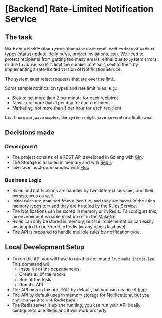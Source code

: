 
# [Backend] Rate-Limited Notification Service
## The task
We have a Notification system that sends out email notifications of various types (status update, daily news, project invitations, etc). We need to protect recipients from getting too many emails, either due to system errors or due to abuse, so let’s limit the number of emails sent to them by implementing a rate-limited version of NotificationService.

The system must reject requests that are over the limit.

Some sample notification types and rate limit rules, e.g.:
- Status: not more than 2 per minute for each recipient
- News: not more than 1 per day for each recipient
- Marketing: not more than 3 per hour for each recipient

Etc. these are just samples, the system might have several rate limit rules!

## Decisions made
### Development
- The project consists of a REST API developed in Golang with [Gin](https://github.com/gin-gonic/gin).
- The Storage is handled in memory and with [Redis](https://redis.io/)
- Interface mocks are handled with [Moq](https://github.com/matryer/moq)
### Business Logic
- Rules and notifications are handled by two different services, and their persistences as well.
- Initial rules are obtained from a json file, and they are saved in the  rules memory repository and they are handled by the Rules Service.
- The Notifications can be stored in memory or in Redis. To configure this, an environment variable must be set in the [Makefile](https://github.com/bgiulianetti/rate-limiter/blob/main/makefile#L7)
- Rules can only be stored in memory, but the implementation can easily be adapted to be stored in Redis (or any other database)
- The API is prepared to handle multiple rules by notification type.

## Local Development Setup
- To run the API you will have to run this command first: ```make initialize```.<br />
This command will:
  - Install all of the dependencies
  - Create all of the mocks
  - Run all the tests
  - Run the API
- The API runs in the port ```5000``` by default, but you can change it [here](https://github.com/bgiulianetti/rate-limiter/blob/main/main.go#L12)
- The API by default uses in memory storage for Notifications, but you can change it to use Redis [here](https://github.com/bgiulianetti/rate-limiter/blob/main/makefile#L7)
- The Redis server is up and running, you can run your API locally, configure to use Redis and it will work properly.


